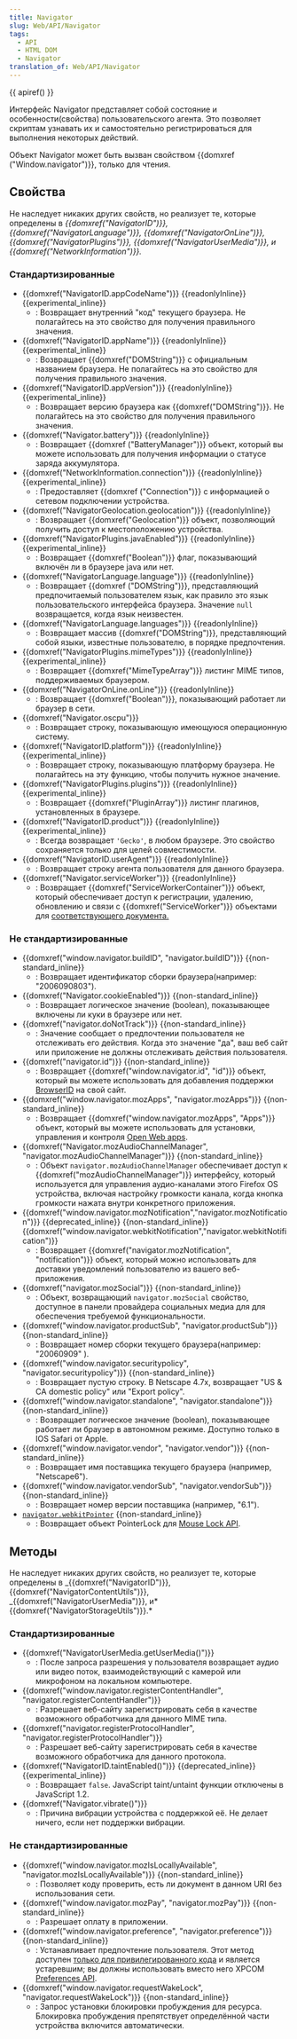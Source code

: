 ```yaml
---
title: Navigator
slug: Web/API/Navigator
tags:
  - API
  - HTML DOM
  - Navigator
translation_of: Web/API/Navigator
---
```


{{ apiref() }}

Интерфейс Navigator представляет собой состояние и особенности(свойства) пользовательского агента. Это позволяет скриптам узнавать их и самостоятельно регистрироваться для выполнения некоторых действий.

Объект Navigator может быть вызван свойством {{domxref ("Window.navigator")}}, только для чтения.

## Свойства

Не наследует никаких других свойств, но реализует те, которые определены в _{{domxref("NavigatorID")}}, {{domxref("NavigatorLanguage")}}, {{domxref("NavigatorOnLine")}}, {{domxref("NavigatorPlugins")}}, {{domxref("NavigatorUserMedia")}}, и {{domxref("NetworkInformation")}}._

### Стандартизированные

- {{domxref("NavigatorID.appCodeName")}} {{readonlyInline}}{{experimental_inline}}
  - : Возвращает внутренний "код" текущего браузера. Не полагайтесь на это свойство для получения правильного значения.
- {{domxref("NavigatorID.appName")}} {{readonlyInline}}{{experimental_inline}}
  - : Возвращает {{domxref("DOMString")}} с официальным названием браузера. Не полагайтесь на это свойство для получения правильного значения.
- {{domxref("NavigatorID.appVersion")}} {{readonlyInline}}{{experimental_inline}}
  - : Возвращает версию браузера как {{domxref("DOMString")}}. Не полагайтесь на это свойство для получения правильного значения.
- {{domxref("Navigator.battery")}} {{readonlyInline}}
  - : Возвращает {{domxref ("BatteryManager")}} объект, который вы можете использовать для получения информации о статусе заряда аккумулятора.
- {{domxref("NetworkInformation.connection")}} {{readonlyInline}}{{experimental_inline}}
  - : Предоставляет {{domxref ("Connection")}} с информацией о сетевом подключении устройства.
- {{domxref("NavigatorGeolocation.geolocation")}} {{readonlyInline}}
  - : Возвращает {{domxref("Geolocation")}} объект, позволяющий получить доступ к местоположению устройства.
- {{domxref("NavigatorPlugins.javaEnabled")}} {{readonlyInline}}{{experimental_inline}}
  - : Возвращает {{domxref("Boolean")}} флаг, показывающий включён ли в браузере java или нет.
- {{domxref("NavigatorLanguage.language")}} {{readonlyInline}}
  - : Возвращает {{domxref ("DOMString")}}, представляющий предпочитаемый пользователем язык, как правило это язык пользовательского интерфейса браузера. Значение `null` возвращается, когда язык неизвестен.
- {{domxref("NavigatorLanguage.languages")}} {{readonlyInline}}
  - : Возвращает массив {{domxref("DOMString")}}, представляющий собой языки, известные пользователю, в порядке предпочтения.
- {{domxref("NavigatorPlugins.mimeTypes")}} {{readonlyInline}}{{experimental_inline}}
  - : Возвращает {{domxref("MimeTypeArray")}} листинг MIME типов, поддерживаемых браузером.
- {{domxref("NavigatorOnLine.onLine")}} {{readonlyInline}}
  - : Возвращает {{domxref("Boolean")}}, показывающий работает ли браузер в сети.
- {{domxref("Navigator.oscpu")}}
  - : Возвращает строку, показывающую имеющуюся операционную систему.
- {{domxref("NavigatorID.platform")}} {{readonlyInline}}{{experimental_inline}}
  - : Возвращает строку, показывающую платформу браузера. Не полагайтесь на эту функцию, чтобы получить нужное значение.
- {{domxref("NavigatorPlugins.plugins")}} {{readonlyInline}}{{experimental_inline}}
  - : Возвращает {{domxref("PluginArray")}} листинг плагинов, установленных в браузере.
- {{domxref("NavigatorID.product")}} {{readonlyInline}} {{experimental_inline}}
  - : Всегда возвращает `'Gecko'`, в любом браузере. Это свойство сохраняется только для целей совместимости.
- {{domxref("NavigatorID.userAgent")}} {{readonlyInline}}
  - : Возвращает строку агента пользователя для данного браузера.
- {{domxref("Navigator.serviceWorker")}} {{readonlyInline}}
  - : Возвращает {{domxref("ServiceWorkerContainer")}} объект, который обеспечивает доступ к регистрации, удалению, обновлению и связи с {{domxref("ServiceWorker")}} объектами для [соответствующего документа.](https://html.spec.whatwg.org/multipage/browsers.html#concept-document-window)

### Не стандартизированные

- {{domxref("window.navigator.buildID", "navigator.buildID")}} {{non-standard_inline}}
  - : Возвращает идентификатор сборки браузера(например: "2006090803").
- {{domxref("Navigator.cookieEnabled")}} {{non-standard_inline}}
  - : Возвращает логическое значение (boolean), показывающее включены ли куки в браузере или нет.
- {{domxref("navigator.doNotTrack")}} {{non-standard_inline}}
  - : Значение сообщает о предпочтении пользователя не отслеживать его действия. Когда это значение "да", ваш веб сайт или приложение не должны отслеживать действия пользователя.
- {{domxref("navigator.id")}} {{non-standard_inline}}
  - : Возвращает {{domxref("window.navigator.id", "id")}} объект, который вы можете использовать для добавления поддержки [BrowserID](/ru/docs/BrowserID) на свой сайт.
- {{domxref("window.navigator.mozApps", "navigator.mozApps")}} {{non-standard_inline}}
  - : Возвращает {{domxref("window.navigator.mozApps", "Apps")}} объект, который вы можете использовать для установки, управления и контроля [Open Web apps](/Open_Web_Apps).
- {{domxref("Navigator.mozAudioChannelManager", "navigator.mozAudioChannelManager")}} {{non-standard_inline}}
  - : Объект `navigator.mozAudioChannelManager` обеспечивает доступ к {{domxref("mozAudioChannelManager")}} интерфейсу, который используется для управления аудио-каналами этого Firefox OS устройства, включая настройку громкости канала, когда кнопка громкости нажата внутри конкретного приложения.
- {{domxref("window.navigator.mozNotification","navigator.mozNotification")}} {{deprecated_inline}} {{non-standard_inline}}
  {{domxref("window.navigator.webkitNotification","navigator.webkitNotification")}}
  - : Возвращает {{domxref("navigator.mozNotification", "notification")}} объект, который можно использовать для доставки уведомлений пользователю из вашего веб-приложения.
- {{domxref("navigator.mozSocial")}} {{non-standard_inline}}
  - : Объект, возвращающий `navigator.mozSocial` свойство, доступное в панели провайдера социальных медиа для для обеспечения требуемой функциональности.
- {{domxref("window.navigator.productSub", "navigator.productSub")}} {{non-standard_inline}}
  - : Возвращает номер сборки текущего браузера(например: "20060909" ).
- {{domxref("window.navigator.securitypolicy", "navigator.securitypolicy")}} {{non-standard_inline}}
  - : Возвращает пустую строку. В Netscape 4.7x, возвращает "US & CA domestic policy" или "Export policy".
- {{domxref("window.navigator.standalone", "navigator.standalone")}} {{non-standard_inline}}
  - : Возвращает логическое значение (boolean), показывающее работает ли браузер в автономном режиме. Доступно только в IOS Safari от Apple.
- {{domxref("window.navigator.vendor", "navigator.vendor")}} {{non-standard_inline}}
  - : Возвращает имя поставщика текущего браузера (например, "Netscape6").
- {{domxref("window.navigator.vendorSub", "navigator.vendorSub")}} {{non-standard_inline}}
  - : Возвращает номер версии поставщика (например, "6.1").
- [`navigator.webkitPointer`](/ru/docs/API/Pointer_Lock_API) {{non-standard_inline}}
  - : Возвращает объект PointerLock для [Mouse Lock API](/ru/docs/API/Pointer_Lock_API).

## Методы

Не наследует никаких других свойств, но реализует те, которые определены в _{{domxref("NavigatorID")}}, {{domxref("NavigatorContentUtils")}}, _{{domxref("NavigatorUserMedia")}}, и* {{domxref("NavigatorStorageUtils")}}.*

### Стандартизированные

- {{domxref("NavigatorUserMedia.getUserMedia()")}}
  - : После запроса разрешения у пользователя возвращает аудио или видео поток, взаимодействующий с камерой или микрофоном на локальном компьютере.
- {{domxref("window.navigator.registerContentHandler", "navigator.registerContentHandler")}}
  - : Разрешает веб-сайту зарегистрировать себя в качестве возможного обработчика для данного MIME типа.
- {{domxref("navigator.registerProtocolHandler", "navigator.registerProtocolHandler")}}
  - : Разрешает веб-сайту зарегистрировать себя в качестве возможного обработчика для данного протокола.
- {{domxref("NavigatorID.taintEnabled()")}} {{deprecated_inline}} {{experimental_inline}}
  - : Возвращает `false`. JavaScript taint/untaint функции отключены в JavaScript 1.2.
- {{domxref("Navigator.vibrate()")}}
  - : Причина вибрации устройства с поддержкой её. Не делает ничего, если нет поддержки вибрации.

### Не стандартизированные

- {{domxref("window.navigator.mozIsLocallyAvailable", "navigator.mozIsLocallyAvailable")}} {{non-standard_inline}}
  - : Позволяет коду проверить, есть ли документ в данном URI без использования сети.
- {{domxref("window.navigator.mozPay", "navigator.mozPay")}} {{non-standard_inline}}
  - : Разрешает оплату в приложении.
- {{domxref("window.navigator.preference", "navigator.preference")}} {{non-standard_inline}}
  - : Устанавливает предпочтение пользователя. Этот метод доступен [только для привилегированного кода](http://www.faqts.com/knowledge_base/view.phtml/aid/1608/fid/125/lang/en) и является устаревшим; вы должны использовать вместо него XPCOM [Preferences API](/ru/docs/Preferences_API).
- {{domxref("window.navigator.requestWakeLock", "navigator.requestWakeLock")}} {{non-standard_inline}}
  - : Запрос установки блокировки пробуждения для ресурса. Блокировка пробуждения препятствует определённой части устройства включится автоматически.
